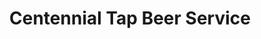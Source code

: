 ---
title: "Centennial Tap Beer Service"
url: /denver/centennial-tap-beer-service/
shop: Spirituosen
---